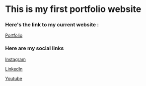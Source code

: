 # This is my first portfolio website

### Here's the link to my current website :
[Portfolio](https://devstardude.web.app/ "Portfolio")

### Here are my social links
[Instagram](https://www.instagram.com/i_m_a.r.u.n/ "Instagram")

[LinkedIn](https://linkedin.com/in/arun-shekhar "LinkedIn")

[Youtube](https://www.youtube.com/channel/UCEL_3xlrevncI0OWEzaIY3Q "Youtube")
